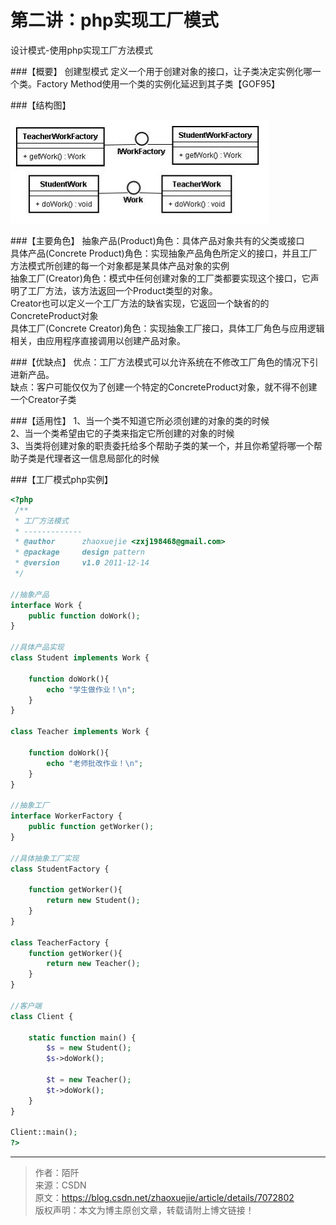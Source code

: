 # 第二讲：php实现工厂模式

设计模式-使用php实现工厂方法模式

###【概要】
创建型模式
定义一个用于创建对象的接口，让子类决定实例化哪一个类。Factory Method使用一个类的实例化延迟到其子类【GOF95】

###【结构图】

![img](../images/0_1324362063s8kK_2.gif)

###【主要角色】
抽象产品(Product)角色：具体产品对象共有的父类或接口  
具体产品(Concrete Product)角色：实现抽象产品角色所定义的接口，并且工厂方法模式所创建的每一个对象都是某具体产品对象的实例  
抽象工厂(Creator)角色：模式中任何创建对象的工厂类都要实现这个接口，它声明了工厂方法，该方法返回一个Product类型的对象。  
Creator也可以定义一个工厂方法的缺省实现，它返回一个缺省的的ConcreteProduct对象  
具体工厂(Concrete Creator)角色：实现抽象工厂接口，具体工厂角色与应用逻辑相关，由应用程序直接调用以创建产品对象。  

###【优缺点】
优点：工厂方法模式可以允许系统在不修改工厂角色的情况下引进新产品。  
缺点：客户可能仅仅为了创建一个特定的ConcreteProduct对象，就不得不创建一个Creator子类

###【适用性】
1、当一个类不知道它所必须创建的对象的类的时候  
2、当一个类希望由它的子类来指定它所创建的对象的时候  
3、当类将创建对象的职责委托给多个帮助子类的某一个，并且你希望将哪一个帮助子类是代理者这一信息局部化的时候  

###【工厂模式php实例】

```php
<?php
 /**
 * 工厂方法模式
 * -------------
 * @author 		zhaoxuejie <zxj198468@gmail.com>
 * @package 	design pattern 
 * @version 	v1.0 2011-12-14
 */
 
//抽象产品
interface Work {
	public function doWork(); 
}
 
//具体产品实现
class Student implements Work {
	
	function doWork(){
		echo "学生做作业！\n";
	}
}
 
class Teacher implements Work {
	
	function doWork(){
		echo "老师批改作业！\n";
	}
}
 
//抽象工厂
interface WorkerFactory {
	public function getWorker();
}
 
//具体抽象工厂实现
class StudentFactory {
	
	function getWorker(){
		return new Student();
	}
}
 
class TeacherFactory {
	function getWorker(){
		return new Teacher();
	}
}
 
//客户端
class Client {
	
	static function main() {
		$s = new Student();
		$s->doWork();
		
		$t = new Teacher();
		$t->doWork();
	}
}
 
Client::main();
?>

```
----------

> 作者：陌阡  
> 来源：CSDN  
> 原文：https://blog.csdn.net/zhaoxuejie/article/details/7072802  
 > 版权声明：本文为博主原创文章，转载请附上博文链接！